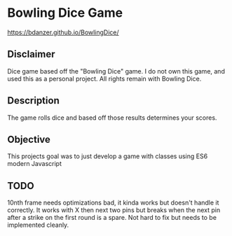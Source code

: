 # Bowling Dice Game
https://bdanzer.github.io/BowlingDice/

## Disclaimer
Dice game based off the "Bowling Dice" game. I do not own this game, and used this as a personal project. All rights remain with Bowling Dice.

## Description
The game rolls dice and based off those results determines your scores.

## Objective
This projects goal was to just develop a game with classes using ES6 modern Javascript

## TODO
10nth frame needs optimizations bad, it kinda works but doesn't handle it correctly. It works with X then next two pins but breaks when the next pin after a strike on the first round is a spare. Not hard to fix but needs to be implemented cleanly.
